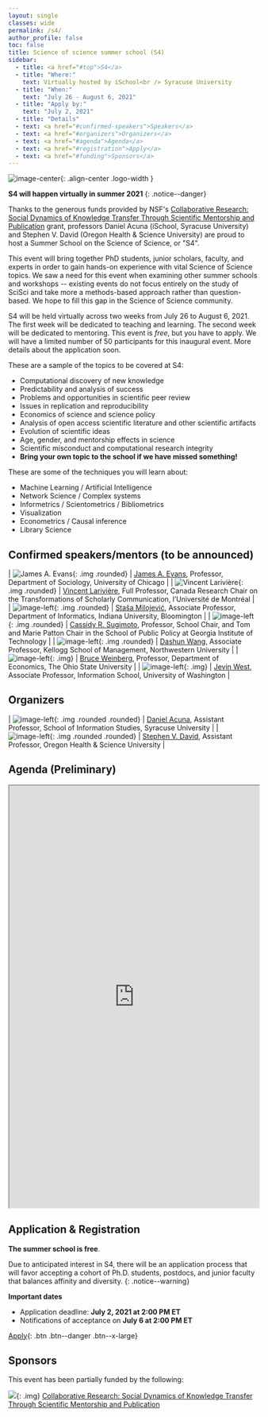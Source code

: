 ```yaml
---
layout: single
classes: wide
permalink: /s4/
author_profile: false
toc: false
title: Science of science summer school (S4)
sidebar: 
  - title: <a href="#top">S4</a>
  - title: "Where:"
    text: Virtually hosted by iSchool<br /> Syracuse University
  - title: "When:"
    text: "July 26 - August 6, 2021"
  - title: "Apply by:"
    text: "July 2, 2021"
  - title: "Details"
  - text: <a href="#confirmed-speakers">Speakers</a>
  - text: <a href="#organizers">Organizers</a>
  - text: <a href="#agenda">Agenda</a>
  - text: <a href="#registration">Apply</a>
  - text: <a href="#funding">Sponsors</a>
---
```


![image-center](../assets/images/s4/s4_square.png){: .align-center .logo-width  }

**S4 will happen virtually in summer 2021**
{: .notice--danger}


Thanks to the generous funds provided by NSF's [Collaborative Research: Social Dynamics of Knowledge Transfer Through Scientific Mentorship and Publication](https://www.nsf.gov/awardsearch/showAward?AWD_ID=1933803) grant, professors Daniel Acuna (iSchool, Syracuse University) and Stephen V. David (Oregon Health & Science University) are proud to host a Summer School on the Science of Science, or "S4".

This event will bring together PhD students, junior scholars, faculty, and experts in order to gain hands-on experience with vital Science of Science topics. We saw a need for this event when examining other summer schools and workshops -- existing events do not focus entirely on the study of SciSci and take more a methods-based approach rather than question-based. We hope to fill this gap in the Science of Science community.

S4 will be held virtually across two weeks from July 26 to August 6, 2021. The first week will be dedicated to teaching and learning. The second week will be dedicated to mentoring. This event is *free*, but you have to apply. We will have a limited number of 50 participants for this inaugural event. More details about the application soon.

These are a sample of the topics to be covered at S4:

- Computational discovery of new knowledge
- Predictability and analysis of success
- Problems and opportunities in scientific peer review
- Issues in replication and reproducibility
- Economics of science and science policy
- Analysis of open access scientific literature and other scientific artifacts
- Evolution of scientific ideas
- Age, gender, and mentorship effects in science
- Scientific misconduct and computational research integrity
- **Bring your own topic to the school if we have missed something!**

These are some of the techniques you will learn about:

- Machine Learning / Artificial Intelligence
- Network Science / Complex systems
- Informetrics / Scientometrics / Bibliometrics
- Visualization
- Econometrics / Causal inference
- Library Science

## Confirmed speakers/mentors (to be announced)<a name="confirmed-speakers" href="#confirmed-speakers"><i class="fa fa-link"></i></a>

<style>
.img {
   width:200px;
   /*height:200px;*/
   object-fit:scale-down;

}

.rounded {
    border-radius: .25rem !important;
}
</style>

| ![James A. Evans](/assets/images/s4/james.jpg){: .img .rounded}  | [James A. Evans](https://sociology.uchicago.edu/directory/james-evans), Professor, Department of Sociology, University of Chicago  |
| ![Vincent Larivière](/assets/images/s4/vLariviere.jpg){: .img .rounded}  | [Vincent Larivière](https://crc.ebsi.umontreal.ca/en/vincent-lariviere/biographie/), Full Professor, Canada Research Chair on the Transformations of Scholarly Communication, l’Université de Montréal  |
| ![image-left](/assets/images/s4/stasa.jpg){: .img .rounded}  | [Staša Milojević](http://homes.sice.indiana.edu/smilojev/), Associate Professor, Department of Informatics, Indiana University, Bloomington  |
| ![image-left](/assets/images/s4/sugimoto.jpg){: .img .rounded}  | [Cassidy R. Sugimoto](https://ella.sice.indiana.edu/~sugimoto/index.php), Professor, School Chair, and Tom and Marie Patton Chair in the School of Public Policy at Georgia Institute of Technology  |
|  ![image-left](/assets/images/s4/dashing-wang.jpg){: .img .rounded} |  [Dashun Wang](https://www.dashunwang.com/), Associate Professor, Kellogg School of Management, Northwestern University |
| ![image-left](/assets/images/s4/weinberg.27.jpg){: .img}  | [Bruce Weinberg](https://economics.osu.edu/people/weinberg.27), Professor, Department of Economics, The Ohio State University  |
| ![image-left](/assets/images/s4/jevinwest.jpg){: .img} | [Jevin West](https://jevinwest.org/), Associate Professor, Information School, University of Washington |

## Organizers <a name="organizers" href="#organizers"><i class="fa fa-link"></i></a>

| ![image-left](/assets/images/s4/daniel.png){: .img .rounded .rounded} | [Daniel Acuna](https://acuna.io), Assistant Professor, School of Information Studies, Syracuse University \|
| ![image-left](/assets/images/s4/stephen.jpg){: .img .rounded .rounded} | [Stephen V. David](https://hearingbrain.org/), Assistant Professor, Oregon Health & Science University \|

## Agenda (Preliminary) <a name="agenda" href="#agenda"><i class="fa fa-link"></i></a>

<iframe width="100%" height="850px" src="https://docs.google.com/spreadsheets/d/e/2PACX-1vSUR-4mftmlcHUnJFWpjnGIELL12hNQtGzUxTTmyUUSCfQsOs6FvlDi15N4p4kidTLSL2AVOyAeCeOl/pubhtml?gid=0&amp;single=true&amp;widget=true&amp;headers=false"></iframe>

## Application & Registration <a name="registration" href="#registration"><i class="fa fa-link"></i></a>

**The summer school is free**.

Due to anticipated interest in S4, there will be an application process that will favor accepting a cohort of Ph.D. students, postdocs, and junior faculty that balances affinity and diversity. {: .notice--warning}

**Important dates**

-   Application deadline: **July 2, 2021 at 2:00 PM ET**
-   Notifications of acceptance on **July 6 at 2:00 PM ET**

[Apply](https://syracuseuniversity.qualtrics.com/jfe/form/SV_d51nrgjhLWGpBrg){: .btn .btn--danger .btn--x-large}

## Sponsors <a name="funding" href="#funding"><i class="fa fa-link"></i></a>

This event has been partially funded by the following:

![](https://res-2.cloudinary.com/crunchbase-production/image/upload/c_lpad,h_256,w_256,f_auto,q_auto:eco/v1397179017/fcbae9be2ff6105c3a2f04e4db647eab.jpg){: .img} [Collaborative Research: Social Dynamics of Knowledge Transfer Through Scientific Mentorship and Publication](https://www.nsf.gov/awardsearch/showAward?AWD_ID=1933803)
